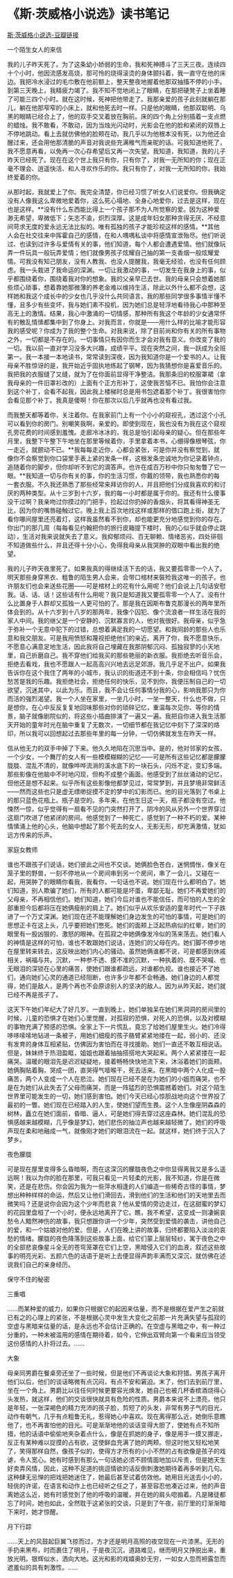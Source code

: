 # 《斯·茨威格小说选》读书笔记
[斯·茨威格小说选-豆瓣链接](https://book.douban.com/subject/1963728/)

一个陌生女人的来信

我的儿子昨天死了。为了这条幼小娇弱的生命，我和死神搏斗了三天三夜。连续四十个小时，他因流感发高烧，那可怜的烧得滚烫的身体颤抖着，我一直守在他的床边。我把冷水浸过的毛巾敷在他前额上，整天整夜地握着他那双抽搐不停的小手。到第三天晚上，我精疲力竭了。我不知不觉地闭上了眼睛，在那把硬凳子上坐着睡了可能三四个小时。就在这时候，死神把他带走了。我那亲爱的孩子此刻就躺在那儿，躺在他那窄窄的小床上，就和他死去时一样。只是他的眼睛，他那双聪明、乌黑的眼睛已经合上了，他的双手交叉着放在胸前。床的四个角上分别插着一支点燃的蜡烛。我不敢看，不敢动，因为当烛光闪动时，光影会在他的脸和紧闭的双唇上不停地跳动。看上去就仿佛他的脸颊在动，我几乎以为他根本没有死，以为他还会醒过来，还会用他那清脆的声音对我说些充满稚气而亲昵的话。可我知道他死了，我不愿意再看，以免再一次心存希望后又再一次失望。我知道，我知道，我的儿子昨天已经死了。现在在这个世上我只有你，只有你了，对我一无所知的你；现在正毫不理会、逍遥快活、和人寻欢作乐的你。我只有你了，对我一无所知的你，我始终爱着的你。

从那时起，我就爱上了你。我完全清楚，你已经习惯了听女人们说爱你。但我确定没有人像我这么卑微地爱着你，这么死心塌地、全身心地爱你，过去是这样，现在也是这样。**没有什么东西能比得上一个孩子那不为人所觉察的爱。因为这种爱渺无希望，卑微低下；矢志不渝，炽烈深厚。这是成年妇女那种贪得无厌、不经意间苛求无度的爱永远无法比拟的。唯有孤独的孩子才能珍视这样的感情。**其他人会在社交往来中挥霍自己的感情，在和人喁喁私谈中将感情宣泄殆尽。他们听说过、也读到过许多与爱情有关的事，他们知道，每个人都会遭遇爱情。他们就像玩弄一件玩具一般玩弄爱情；他们就像男孩子炫耀自己抽的第一支香烟一般炫耀爱情。可我没有知己朋友，没有人教我、也没人提醒我，我毫无经验，也没有任何顾虑。我一头栽进了我命运的深渊。一切让我激动的事，一切发生在我身上的事，似乎都围绕着你，围绕着我对你的想象。我的父亲早已去世。我的母亲只会想着她那些烦心琐事，想着靠她那微薄的养老金难以维持生活，除此以外什么都不会想，这样她和我这个成长中的少女也几乎没什么共同语言。我的那些同学很多事情半懂不懂，且多少有些变坏，我与她们素不投机，因为她们总是轻浮地看待我心中那种至高无上的激情。结果，我心中激涌的一切情感，那种所有我这个年龄的少女通常怀有的散乱情愫都集中到了你身上。对我而言，你就是——用什么样的比喻才能形容我的感受呢？你成为了我的整个生命。对我来说，除了目前尚和你有关的所有事物之外，一切都是不存在的。一切事情只有因你而生才会对我有意义。你改变了我的一切。我以前一直对学习没多大兴趣，成绩平平。现在突然之间，我一跃成为全班第一。我一本接一本地读书，常常读到深夜，因为我知道你是一个爱书的人。让我母亲不胜惊讶的是，我开始近乎固执地练起了钢琴，因为我猜想你是喜爱音乐的。我把我的衣服缝了又缝，就为了在你面前显得干净整洁。我那条旧的校服罩裙（拿我母亲的一件旧罩衫改的）上面有个正方形补丁，这使我苦恼不已。我怕你会注意到这个补丁，会看不起我，因此我上楼梯时总是用书包遮着那个补丁。我很害怕你会看见那个补丁。我真是傻啊！你在那次以后几乎就再也没有看过我。

而我整天都等着你，关注着你。在我家前门上有一个小小的窥视孔，透过这个小孔可以看到你的房门。别嘲笑我啊，亲爱的。即使到现在，我也没有为我在这个窥视孔旁花费的时间感到羞愧。走廊冷冰冰的，我总是怕引起母亲的疑心。但在那些年月里，我整下午整下午地坐在那里等候着你，手里拿着本书，心绷得像根琴弦，你一走近，就颤动不已。**我每每走近你，心都会紧张，可是你并没有察觉到，就像你不会察觉到你口袋里手表上紧的发条一样，这根发条忠诚地为你记录着钟点，追随着你的脚步，但你却听不到它的滴答声。也许在成百万秒中你只匆匆瞥了它一眼。**我知道一切与你有关的事，你的生活习惯，你戴的领带，我也熟悉你的每一套衣服。不久我还熟悉了那些经常来拜访你的人，并且把他们分成我喜欢的和讨厌的两种类型。从十三岁到十六岁，我的每一小时都是属于你的。我还有什么傻事没干过啊？我亲吻过你摸过的门把手，捡起过你扔掉的香烟头，将其看得神圣无比，因为你的嘴唇碰触过它。晚上我上百次地找这样或那样的借口跑上街，就为了看你哪间屋里还亮着灯，这样我虽然看不到你，却也能更充分地感觉到你的存在。你出门的那几周（每每看见约翰把你的旅行皮箱提下楼时，我的心似乎就会停止跳动），生活对我来说就失去了意义。我抑郁烦闷、百无聊赖、情绪恶劣，四处徘徊不知道做些什么，并且还得十分小心，免得我母亲从我哭肿的双眼中看出我的绝望。

我的儿子昨天夜里死了。如果我真的得继续活下去的话，我又要孤零零一个人了。明天那些身穿黑衣、粗鲁的陌生男人会来，会带口棺材来裝殓我这唯一的孩子。也许朋友们也会来送些花圈——可是棺材上的花有什么用呢？他们会说上几句话安慰我。话、话、话！这些话有什么用呢？我只是知道我又要孤零零一个人了。没有什么比置身于人群却又孤独一人更可怕的了。那是我在因斯布鲁克那漫长的两年里所体会到的。从十六岁到十八岁的那两年，我像个囚犯、像个流浪者一样生活在我的家人中间。我的继父是一个安静的、沉默寡言的人，他对我很好。我母亲，似乎急于弥补一个无意中犯下的过错，总想着满足我的一切愿望。和我同龄的那些人也乐意和我交朋友。可是我用愤怒和蔑视拒绝他们的亲近。离开了你，我不愿意快乐，不愿意心满意足地生活，因此我将自己埋藏在我那阴郁沉闷、孤独寂寥的小天地里，自己折磨自己。我不穿他们给我买的那些艳丽的新衣服。我拒绝去听音乐会，拒绝去看戏，我也不愿跟人一起高高兴兴地去远足郊游。我几乎足不出户。如果我告诉你在这个我住了两年的小城市，我认识的街道还不到十条，你会相信吗？忧伤愁苦是我的乐趣。我拒绝社会，拒绝任何的快乐，见不到你，我便压制自己的一切欲望，沉迷其中，以此为乐。而且，我不会让任何事情分我的心，影响我那只为你而活的强烈渴望。我一个人坐在家里，一坐几小时，一坐一整天，什么也不做，只是想你，在心中反反复复地回味那些对你的琐碎记忆，重温每次见你、等你的情景，脑子就像剧院似的，将这些小插曲排演了一遍又一遍。我把自你进入我生活那天开始的童年时光在脑中重复了无数次，一切细节都在我记忆中刻下了深深的烙印，所以我可以回想起过去那些年里的每一分钟，一切仿佛就发生在昨天一样。

信从他无力的双手中掉了下来。他久久地陷在沉思当中。是的，他对邻家的女孩，一个少女，一个舞厅的女人有一些模模糊糊的记忆——可是所有这些记忆都是朦朦胧胧、混乱不清的，就像哗哗流淌的溪水底下的一块石头，闪烁不定，变幻多端。那些影像在他脑中不时地闪现，但构不成整个画面。他感受到了丝丝涌动的记忆，但他还是想不起来。似乎所有这些影像他都梦见过，常常梦到，并且梦境非常鲜活——然而这些也只是虚无缥缈捉摸不定的梦中的幻影而已。他的目光落到了书桌上的那只蓝色花瓶上。瓶子是空的。多年来，在他生日这一天，瓶子都没有空过。他悚然一惊，似乎觉得有一扇看不见的门突然打开了，阴冷的风从另外一个世界穿过这扇门吹进了他紧闭的房间。他感觉到了一种死亡，感觉到了一种不朽的爱。某种情愫涌上他的心头，他脑中想起了那个死去的女人，无影无形，却充满激情，犹如远方传来的乐声。

家庭女教师

谁也不跟孩子们说话，她们彼此之间也不交谈。她俩脸色苍白，迷惘惆怅，像关在笼子里的野兽，一刻不停地从一个房间串到另一个房间，串了一会儿，又碰在一起，用哭肿了的眼睛你看我，我看你，一句话也不说。她们现在什么都明白了。她们知道，别人欺骗了她们，所有的人都可能是坏蛋，卑鄙无耻。她们不再爱她们的父母亲，不再相信他们。她们知道，她们今后对谁也不能信任，而可怕的人生的全部重担今后都将压在她俩瘦削的肩上了。她们似乎从欢乐安适的童年时代一下子跌进了一个万丈深渊。她们现在还不能理解她们身边发生的可怕的事情，可是她们的思想正卡在这上头，几乎要把她们憋死。她们的面颊上泛起热病似的红晕，她们的眼里有一股凶狠的、激怒的眼神。在孤寂之中她俩像发冷似的荡来荡去。她们看人的神情是这样的可怕，谁也不敢跟她们说话，连她们的父母在内。她们脚不停步地在屋里转来转去，这反映出她们内心的骚动。虽然她俩谁都不说，可是都感到休戚相关，祸福与共。沉默，一种参不透、摸不准的沉默，一种执着的、既不哭喊、也无眼泪的深锁在心里的痛苦，使她们跟谁都疏远，对谁都仇视。谁也接近不了她们，通向她们心灵的通道已经阻断，也许多少年都不会畅通。她们身边的人都觉得，她们是敌人，是两个再也不会原谅别人的坚决的敌人。因为从昨天起，她们就已经不再是孩子了。

这天下午她们年纪大了好几岁。一直到晚上，她们单独呆在她们黑洞洞的房间里的时候，儿童的恐惧才在她们心里觉醒，对孤寂的恐惧，对死人的恐惧，以及对模糊的事物充满了预感的恐惧。全家上下一片慌乱，竟忘了给她们屋里生火。她们冷得哆哆嗦嗦地钻进一条被子，用她们细瘦的孩子胳臂紧紧地搂在一起，弱小的、还没有发育的身体互相紧贴，仿佛因为害怕而在寻找援助。她们一直还不敢互相说话。但是，妹妹终于热泪盈眶，姐姐也跟着抽抽搭搭地大哭起来。两个人紧紧搂在一起痛哭。温暖的眼泪先是迟迟疑疑地，接着畅畅快快地流下来，沐浴着她们的面颊。她俩胸贴着胸，哭成一团，直哭得气噎喉干，死去活来。在黑暗中两个人化成一股痛苦，两个人变成一个人在悲泣。她们现在已经不是在为她们的小姐而痛哭，也不是在为她们从此失去了父母而痛哭，而是一阵猛烈的恐惧震撼着她们。对这个陌生世界里可能发生的一切，她们感到害怕。她们今天已经心惊胆战地向这个世界投了最初的一瞥。她们现在已经踏入的人生，使她们望而生畏。这个人生像座阴森森的树林，矗立在她们面前，昏暗、逼人，可是她们得去穿过这座森林。她们混乱的恐惧感越来越模糊，几乎像是梦幻，她们悲伤的抽泣声也越来越轻微了。她们的呼吸声现在柔和地融成一气，就像刚才她们的眼泪流在一起。就这样，她们终于沉入了梦乡。

夜色朦胧

可是现在屋里变得多么昏暗啊，而在这深沉的朦胧夜色之中你显得离我又是多么遥远啊！我以为你的脸在那里，可我只看见一片轻柔的光影，我不知道，你是在微笑，还是在悲伤。你会因为我为一些萍水相逢的人们编造一些稀奇古怪的事情，梦想出种种样样的命运，然后又让他们滑回去，滑到他们的生活和他们的天地里去而微笑吗？还是说你会因为这个少年而悲哀？他从爱情的旁边走过，在这甜蜜的梦幻的花园里盘桓了一个小时，便永远地离开了它。瞧，我不希望，这变成一则凄婉哀愁令人黯然神伤的故事，我只想跟你讲一个少年，突然受到爱情的袭击，讲他自己的爱，和一个姑娘对他的爱。但是，人们在晚上讲的故事，归终都要陷入淡淡的哀愁的情绪。朦胧的夜色降落到这些故事上面，给它们蒙上层层轻纱，寓于夜色之中的全部悲哀像星斗全无的苍穹笼罩在它们上空，黑暗侵入它们的血液，叙述这些故事的明亮光彩、五颜六色的话语于是听上去便显得声韵丰满而又深沉，就仿佛在述说我们自己的亲身经历。

保守不住的秘密

三重唱

……而某种爱的威力，如果你只根据它的起因来估量，而不是根据在爱产生之前就已有之的心理上的紧张，不是根据心灵中发生大变化之前那一片充满失望与孤寂的空虚与黑暗来估量的话，是永远也不会估计正确的。在空虚与黑暗之中，有一种过分重的，一种未被滥用的感情在期待着，如今，它伸出双臂向第一个看来应当领受这份感情的人扑将过去。……

大象

母亲同男爵在餐桌旁还坐了一些时候，但是他们不再谈论大象和狩猎。男孩子离开他们以后，他们的谈话略微有点沉闷，有点不安和窘迫。末了，他们去到前厅里，坐在一个角上。男爵比以往任何时候更要容光焕发，她自己也被几杯香槟酒烧得心头发热，就这样，他们的交谈很快就具有危险的性质。男爵本来说不上漂亮，他只是年轻，一张深褐色的精力充沛的孩子脸，剪短了的头发，非常有男子气的目光，动作有朝气，几乎有点粗鲁无礼，惹得她心中喜欢。现在离得那么近，她倒乐意瞧他了，也不再害怕他的目光。可是渐渐地他的谈话变得大胆了，使她有点不知所措，他的话语中偷偷地夹杂着点什么，像是在抓她的身子，像是用手一摸又挪走，反正有某种难以捉摸的占有欲，这使鲜血充满了她的两颊。但这时他又轻松地笑了，笑得那样自然，像孩子似的，使得方才所有的小小不然的占有欲像是孩子的戏谑，令人宽心。她有时感到有那么一句话她必须不顾情面地加以斥责，但是她天生好卖弄风情，因此，这种不足道的挑逗情欲的话反倒刺激她期待着再多听到几句。这种肆无忌惮的把戏把她迷住了，她最后甚至试着仿效他。她用目光送去小小的，轻佻的许诺，在语言和动作上也已经听之任之了，甚至容忍他凑近过来，他的声音离她这么近，她有时感觉到了他的呼吸的温暖，并在她的肩头唿搧着。凡是赌徒都忘了时间，她也如此，全然耽于这紧张的交谈，只是到了午夜，前厅里的灯渐渐暗下来时，她才惊醒。

月下行踪

……天上的风鼓起巨翼飞掠而过，方才还是明月高照的夜空现在一片漆黑。无形的手扔来黑布，时而裹住了明月，于是夜沉沉，道路难见，继而明月又挣脱出来，重放光明。银辉似水，洒向大地。这光和影的戏嬉奥妙无穷，一如女人忽而袒露忽而遮羞似的具有刺激性。……